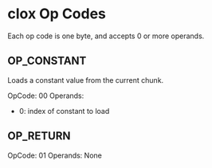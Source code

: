 clox Op Codes
==============

Each op code is one byte, and accepts 0 or more operands.

OP_CONSTANT
-----------

Loads a constant value from the current chunk.

OpCode: 00
Operands:
- 0: index of constant to load

OP_RETURN
---------

OpCode: 01
Operands: None